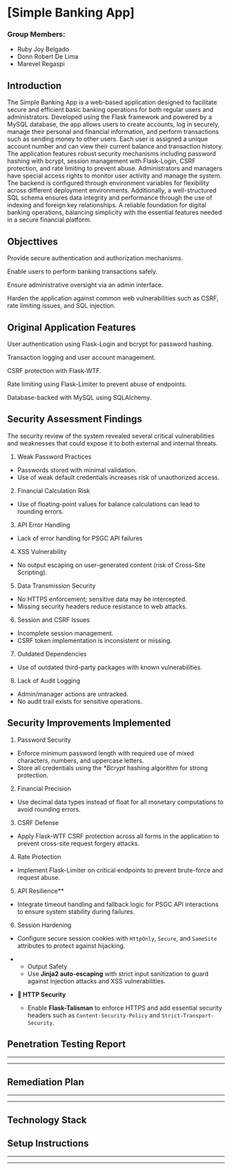 # [Simple Banking App]


### Group Members: 
- Ruby Joy Belgado
- Donn Robert De Lima
- Marevel Regaspi

## **Introduction**
The Simple Banking App is a web-based application designed to facilitate secure and efficient basic banking operations for both regular users and administrators. Developed using the Flask framework and powered by a MySQL database, the app allows users to create accounts, log in securely, manage their personal and financial information, and perform transactions such as sending money to other users. Each user is assigned a unique account number and can view their current balance and transaction history. The application features robust security mechanisms including password hashing with bcrypt, session management with Flask-Login, CSRF protection, and rate limiting to prevent abuse. Administrators and managers have special access rights to monitor user activity and manage the system. The backend is configured through environment variables for flexibility across different deployment environments. Additionally, a well-structured SQL schema ensures data integrity and performance through the use of indexing and foreign key relationships. A reliable foundation for digital banking operations, balancing simplicity with the essential features needed in a secure financial platform.

## **Objecttives**

Provide secure authentication and authorization mechanisms.

Enable users to perform banking transactions safely.

Ensure administrative oversight via an admin interface.

Harden the application against common web vulnerabilities such as CSRF, rate limiting issues, and SQL injection.

## **Original Application Features**

User authentication using Flask-Login and bcrypt for password hashing.

Transaction logging and user account management.

CSRF protection with Flask-WTF.

Rate limiting using Flask-Limiter to prevent abuse of endpoints.

Database-backed with MySQL using SQLAlchemy.

## **Security Assessment Findings**

The security review of the system revealed several critical vulnerabilities and weaknesses that could expose it to both external and internal threats.

1. Weak Password Practices
  - Passwords stored with minimal validation.
  - Use of weak default credentials increases risk of unauthorized access.

2. Financial Calculation Risk
  - Use of floating-point values for balance calculations can lead to rounding errors.

3.  API Error Handling
  - Lack of error handling for PSGC API failures

4.   XSS Vulnerability
  - No output escaping on user-generated content (risk of Cross-Site Scripting).

5.  Data Transmission Security
  - No HTTPS enforcement; sensitive data may be intercepted.
  - Missing security headers reduce resistance to web attacks.

6.   Session and CSRF Issues
  - Incomplete session management.
  - CSRF token implementation is inconsistent or missing.

7.   Outdated Dependencies
  - Use of outdated third-party packages with known vulnerabilities.

8. Lack of Audit Logging
  - Admin/manager actions are untracked.
  - No audit trail exists for sensitive operations.


## **Security Improvements Implemented**


1. Password Security
  - Enforce minimum password length with required use of mixed characters, numbers, and uppercase letters.
  - Store all credentials using the **Bcrypt* hashing algorithm for strong protection.

2.  Financial Precision
  - Use decimal data types instead of float for all monetary computations to avoid rounding errors.

3.    CSRF Defense
  - Apply Flask-WTF CSRF protection across all forms in the application to prevent cross-site request forgery attacks.

4.    Rate Protection
  - Implement Flask-Limiter on critical endpoints  to prevent brute-force and request abuse.

5.  API Resilience**
  - Integrate timeout handling and fallback logic for PSGC API interactions to ensure system stability during failures.

6. Session Hardening
  - Configure secure session cookies with `HttpOnly`, `Secure`, and `SameSite` attributes to protect against hijacking.

- * Output Safety
  - Use **Jinja2 auto-escaping** with strict input sanitization to guard against injection attacks and XSS vulnerabilities.

- **📡 HTTP Security**
  - Enable **Flask-Talisman** to enforce HTTPS and add essential security headers such as `Content-Security-Policy` and `Strict-Transport-Security`.


## **Penetration Testing Report**

---
---

## **Remediation Plan**

---
---

## **Technology Stack**



## **Setup Instructions**

---
---
